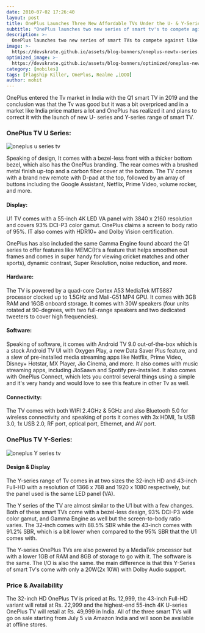 ```yaml
---
date: 2010-07-02 17:26:40
layout: post
title: OnePlus Launches Three New Affordable TVs Under the U- & Y-Series
subtitle: "OnePlus launches two new series of smart tv's to compete aginst like the of Xiamoi, Viu."
description: >-
  OnePlus launches two new series of smart TVs to compete against like the of Xiamoi, Viu.
image: >-
  https://devskrate.github.io/assets/blog-banners/oneplus-newtv-series.webp
optimized_image: >-
  https://devskrate.github.io/assets/blog-banners/optimized/oneplus-newtv-series.webp
category: [mobiles]
tags: [Flagship Killer, OnePlus, Realme ,iQOO]
author: mohit
---
```


OnePlus entered the Tv market in India with the Q1 smart TV in 2019 and the conclusion was that the Tv was good but it was a bit overpriced and in a market like India price matters a lot and OnePlus has realized it and plans to correct it with the launch of new U- series and Y-series range of smart TV.

### OnePlus TV U Series:

![oneplus u series tv](https://devskrate.github.io/assets/images/oneplus/oneplus-tv-u-series.webp)

Speaking of design, It comes with a bezel-less front with a thicker bottom bezel, which also has the OnePlus branding. The rear comes with a brushed metal finish up-top and a carbon fiber cover at the bottom. The TV comes with a brand new remote with D-pad at the top, followed by an array of buttons including the Google Assistant, Netflix, Prime Video, volume rocker, and more.

#### Display:

U1 TV comes with a 55-inch 4K LED VA panel with 3840 x 2160 resolution and covers 93% DCI-P3 color gamut. OnePlus claims a screen to body ratio of 95%. IT also comes with HDR10+ and Dolby Vision certification.

OnePlus has also included the same Gamma Engine found aboard the Q1 series to offer features like MEMC(It’s a feature that helps smoothen out frames and comes in super handy for viewing cricket matches and other sports), dynamic contrast, Super Resolution, noise reduction, and more.

#### Hardware:

The TV is powered by a quad-core Cortex A53 MediaTek MT5887 processor clocked up to 1.5GHz and Mali-G51 MP4 GPU. It comes with 3GB RAM and 16GB onboard storage. It comes with 30W speakers (four units rotated at 90-degrees, with two full-range speakers and two dedicated tweeters to cover high frequencies).

#### Software:

Speaking of software, it comes with Android TV 9.0 out-of-the-box which is a stock Android TV UI with  Oxygen Play, a new Data Saver Plus feature, and a slew of pre-installed media streaming apps like Netflix, Prime Video, Disney+ Hotstar, MX Player, Jio Cinema, and more. It also comes with music streaming apps, including JioSaavn and Spotify pre-installed. It also comes with OnePlus Connect, which lets you control several things using a simple and it's very handy and would love to see this feature in other Tv as well.

#### Connectivity:
The TV comes with both WIFI 2.4GHz & 5GHz and also Bluetooth 5.0 for wireless connectivity and speaking of ports it comes with 3x HDMI, 1x USB 3.0, 1x USB 2.0, RF port, optical port, Ethernet, and AV port.

### OnePlus TV Y-Series:

![oneplus Y series tv](https://devskrate.github.io/assets/images/oneplus/oneplus-tv-y-series.jpg)

#### Design & Display

The Y-series range of Tv comes in at two sizes the 32-inch HD and 43-inch Full-HD with a resolution of 1366 x 768 and 1920 x 1080 respectively, but the panel used is the same LED panel (VA).

The Y series of the TV are almost similar to the U1 but with a few changes. Both of these smart TVs come with a bezel-less design, 93% DCI-P3 wide color gamut, and Gamma Engine as well but the screen-to-body ratio varies. The 32-inch comes with 88.5% SBR while the 43-inch comes with 91.2% SBR, which is a bit lower when compared to the 95% SBR that the U1 comes with. 

The Y-series OnePlus TVs are also powered by a MediaTek processor but with a lower 1GB of RAM and 8GB of storage to go with it. The software is the same. The I/O is also the same. the main difference is that this Y-Series of smart Tv's come with only a 20W(2x 10W) with Dolby Audio support.

### Price & Availability

The 32-inch HD OnePlus TV is priced at Rs. 12,999, the 43-inch Full-HD variant will retail at Rs. 22,999 and the highest-end 55-inch 4K U-series OnePlus TV will retail at Rs. 49,999 in India. All of the three smart TVs will go on sale starting from July 5 via Amazon India and will soon be available at offline stores.
